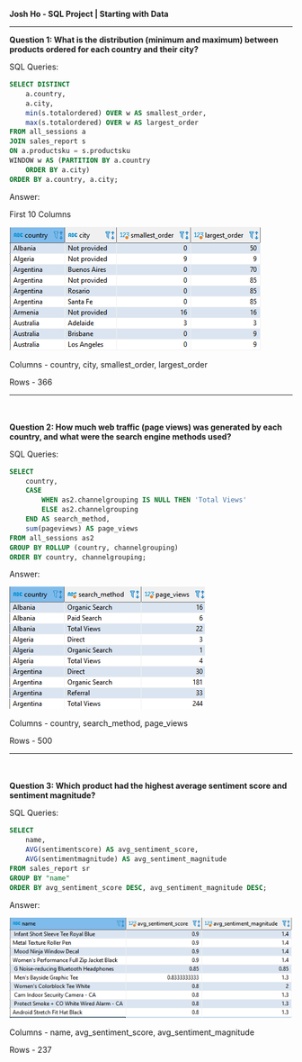 **Josh Ho - SQL Project | Starting with Data**
***

**Question 1: What is the distribution (minimum and maximum) between products ordered for each country and their city?**

SQL Queries: 
```SQL
SELECT DISTINCT 
	a.country,
	a.city, 
	min(s.totalordered) OVER w AS smallest_order,
	max(s.totalordered) OVER w AS largest_order
FROM all_sessions a
JOIN sales_report s
ON a.productsku = s.productsku
WINDOW w AS (PARTITION BY a.country 
	ORDER BY a.city)
ORDER BY a.country, a.city;
```
Answer: 

First 10 Columns

![](https://raw.githubusercontent.com/joshho77/SQL_Project/main/Images/q2.1.png "The first 10 columns of query")

Columns - country, city, smallest_order, largest_order

Rows - 366
***
\
\
**Question 2: How much web traffic (page views) was generated by each country, and what were the search engine methods used?**

SQL Queries:
```SQL
SELECT 
	country, 
	CASE
		WHEN as2.channelgrouping IS NULL THEN 'Total Views'
		ELSE as2.channelgrouping
	END AS search_method,
	sum(pageviews) AS page_views
FROM all_sessions as2 
GROUP BY ROLLUP (country, channelgrouping)
ORDER BY country, channelgrouping;
```
Answer:

![](https://raw.githubusercontent.com/joshho77/SQL_Project/main/Images/q2.2.png "The first 10 columns of query")

Columns - country, search_method, page_views

Rows - 500
***
\
\
**Question 3: Which product had the highest average sentiment score and sentiment magnitude?**

SQL Queries:
```SQL
SELECT
	name,
	AVG(sentimentscore) AS avg_sentiment_score,
	AVG(sentimentmagnitude) AS avg_sentiment_magnitude
FROM sales_report sr 
GROUP BY "name"
ORDER BY avg_sentiment_score DESC, avg_sentiment_magnitude DESC;
```
Answer:

![](https://raw.githubusercontent.com/joshho77/SQL_Project/main/Images/q2.3.png "The first 10 columns of query")

Columns - name, avg_sentiment_score, avg_sentiment_magnitude

Rows - 237



